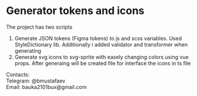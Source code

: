 # Generator tokens and icons
The project has two scripts 
1. Generate JSON tokens (Figma tokens) to js and scss variables. Used StyleDictionary lib. Additionally i added validator and transformer when generating
2. Generate svg icons to svg-sprite with easely changing colors using vue props. After generaing will be created file for interface the icons in ts file

<div>Contacts: </div>
<div>Telegram: @bmustafaev</div>
<div>Email: bauka2101bux@gmail.com</div>